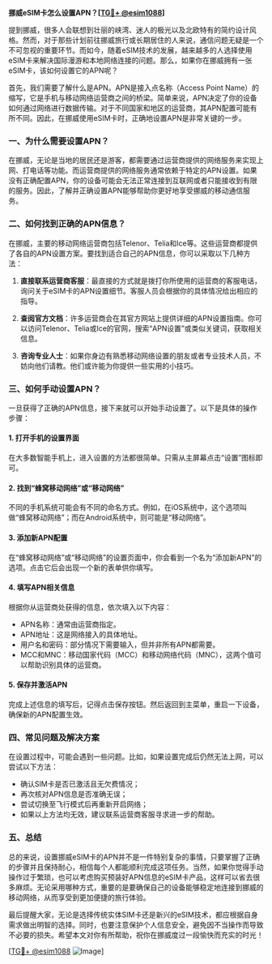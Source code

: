 **挪威eSIM卡怎么设置APN？[[TG💪+ @esim1088](https://t.me/s/esim1088)]**

提到挪威，很多人会联想到壮丽的峡湾、迷人的极光以及北欧特有的简约设计风格。然而，对于那些计划前往挪威旅行或长期居住的人来说，通信问题无疑是一个不可忽视的重要环节。而如今，随着eSIM技术的发展，越来越多的人选择使用eSIM卡来解决国际漫游和本地网络连接的问题。那么，如果你在挪威拥有一张eSIM卡，该如何设置它的APN呢？

首先，我们需要了解什么是APN。APN是接入点名称（Access Point Name）的缩写，它是手机与移动网络运营商之间的桥梁。简单来说，APN决定了你的设备如何通过网络进行数据传输。对于不同国家和地区的运营商，其APN配置可能有所不同。因此，在挪威使用eSIM卡时，正确地设置APN是非常关键的一步。

### 一、为什么需要设置APN？

在挪威，无论是当地的居民还是游客，都需要通过运营商提供的网络服务来实现上网、打电话等功能。而运营商提供的网络服务通常依赖于特定的APN设置。如果没有正确配置APN，你的设备可能会无法正常连接到互联网或者只能接收到有限的服务。因此，了解并正确设置APN能够帮助你更好地享受挪威的移动通信服务。

### 二、如何找到正确的APN信息？

在挪威，主要的移动网络运营商包括Telenor、Telia和Ice等。这些运营商都提供了各自的APN设置方案。要找到适合自己的APN信息，你可以采取以下几种方法：

1. **直接联系运营商客服**：最直接的方式就是拨打你所使用的运营商的客服电话，询问关于eSIM卡的APN设置细节。客服人员会根据你的具体情况给出相应的指导。
   
2. **查阅官方文档**：许多运营商会在其官方网站上提供详细的APN设置指南。你可以访问Telenor、Telia或Ice的官网，搜索“APN设置”或类似关键词，获取相关信息。

3. **咨询专业人士**：如果你身边有熟悉移动网络设置的朋友或者专业技术人员，不妨向他们请教。他们或许能为你提供一些实用的小技巧。

### 三、如何手动设置APN？

一旦获得了正确的APN信息，接下来就可以开始手动设置了。以下是具体的操作步骤：

#### 1. 打开手机的设置界面

在大多数智能手机上，进入设置的方法都很简单。只需从主屏幕点击“设置”图标即可。

#### 2. 找到“蜂窝移动网络”或“移动网络”

不同的手机系统可能会有不同的命名方式。例如，在iOS系统中，这个选项叫做“蜂窝移动网络”；而在Android系统中，则可能是“移动网络”。

#### 3. 添加新APN配置

在“蜂窝移动网络”或“移动网络”的设置页面中，你会看到一个名为“添加新APN”的选项。点击它后会出现一个新的表单供你填写。

#### 4. 填写APN相关信息

根据你从运营商处获得的信息，依次填入以下内容：
   - APN名称：通常由运营商指定。
   - APN地址：这是网络接入的具体地址。
   - 用户名和密码：部分情况下需要输入，但并非所有APN都需要。
   - MCC和MNC：移动国家代码（MCC）和移动网络代码（MNC），这两个值可以帮助识别具体的运营商。

#### 5. 保存并激活APN

完成上述信息的填写后，记得点击保存按钮。然后返回到主菜单，重启一下设备，确保新的APN配置生效。

### 四、常见问题及解决方案

在设置过程中，可能会遇到一些问题。比如，如果设置完成后仍然无法上网，可以尝试以下方法：

- 确认SIM卡是否已激活且无欠费情况；
- 再次核对APN信息是否准确无误；
- 尝试切换至飞行模式后再重新开启网络；
- 如果以上方法均无效，建议联系运营商客服寻求进一步的帮助。

### 五、总结

总的来说，设置挪威eSIM卡的APN并不是一件特别复杂的事情，只要掌握了正确的步骤并且保持耐心，相信每个人都能顺利完成这项任务。当然，如果你觉得手动操作过于繁琐，也可以考虑购买预装好APN信息的eSIM卡产品，这样可以省去很多麻烦。无论采用哪种方式，重要的是要确保自己的设备能够稳定地连接到挪威的移动网络，从而享受到更加便捷的旅行体验。

最后提醒大家，无论是选择传统实体SIM卡还是新兴的eSIM技术，都应根据自身需求做出明智的选择。同时，也要注意保护个人信息安全，避免因不当操作而导致不必要的损失。希望本文对你有所帮助，祝你在挪威度过一段愉快而充实的时光！

[[TG💪+ @esim1088](https://t.me/s/esim1088) ![Image](https://i.postimg.cc/4NQfJmqS/Snipaste-2025-05-13-00-14-12.png)]